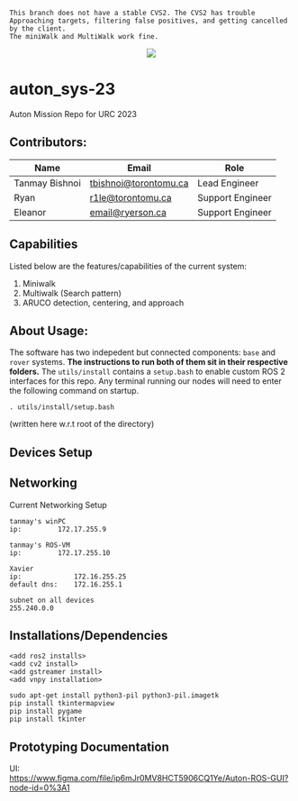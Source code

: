 
```
This branch does not have a stable CVS2. The CVS2 has trouble Approaching targets, filtering false positives, and getting cancelled by the client.
The miniWalk and MultiWalk work fine.
```

<p align="center"> 
  <img src="https://github-readme-quotes.herokuapp.com/quote?quotesUrl=https://github.com/teamr3/public-quotes/blob/master/auton_sys-23/99threads.json">
</p>

# auton_sys-23

Auton Mission Repo for URC 2023


## Contributors:

| Name             | Email                    | Role                  |
| ---------------- | ------------------------ | --------------------- |
| Tanmay Bishnoi   | tbishnoi@torontomu.ca    | Lead Engineer         |
| Ryan             | 	r1le@torontomu.ca       | Support Engineer         |
| Eleanor          | email@ryerson.ca         | Support Engineer         |


## Capabilities
Listed below are the features/capabilities of the current system:
1.  Miniwalk
2.  Multiwalk (Search pattern)
3.  ARUCO detection, centering, and approach

## About Usage:

The software has two indepedent but connected components: `base` and `rover` systems. <b> The instructions to run both of them  sit in their respective folders.</b>
The `utils/install` contains a `setup.bash` to enable custom ROS 2 interfaces for this repo. Any terminal running our nodes will need to enter the following command on startup.

```
. utils/install/setup.bash
```
(written here w.r.t root of the directory)


## Devices Setup




## Networking
Current Networking Setup
```
tanmay's winPC
ip:			172.17.255.9

tanmay's ROS-VM 
ip:			172.17.255.10

Xavier
ip: 			172.16.255.25
default dns: 	172.16.255.1

subnet on all devices
255.240.0.0
```


## Installations/Dependencies
```
<add ros2 installs>
<add cv2 install>
<add gstreamer install>
<add vnpy installation>

sudo apt-get install python3-pil python3-pil.imagetk
pip install tkintermapview
pip install pygame
pip install tkinter
```

## Prototyping Documentation
UI:</br>
https://www.figma.com/file/ip6mJr0MV8HCT5906CQ1Ye/Auton-ROS-GUI?node-id=0%3A1

